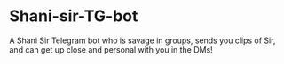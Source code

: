 # Shani-sir-TG-bot
A Shani Sir Telegram bot who is savage in groups, sends you clips of Sir, and can get up close and personal with you in the DMs!
